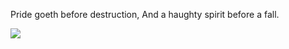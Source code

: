Pride goeth before destruction, And a haughty spirit before a fall.

![](https://komarev.com/ghpvc/?username=periaate&color=lightgray&label=Views+since+2023\/10\/15)
